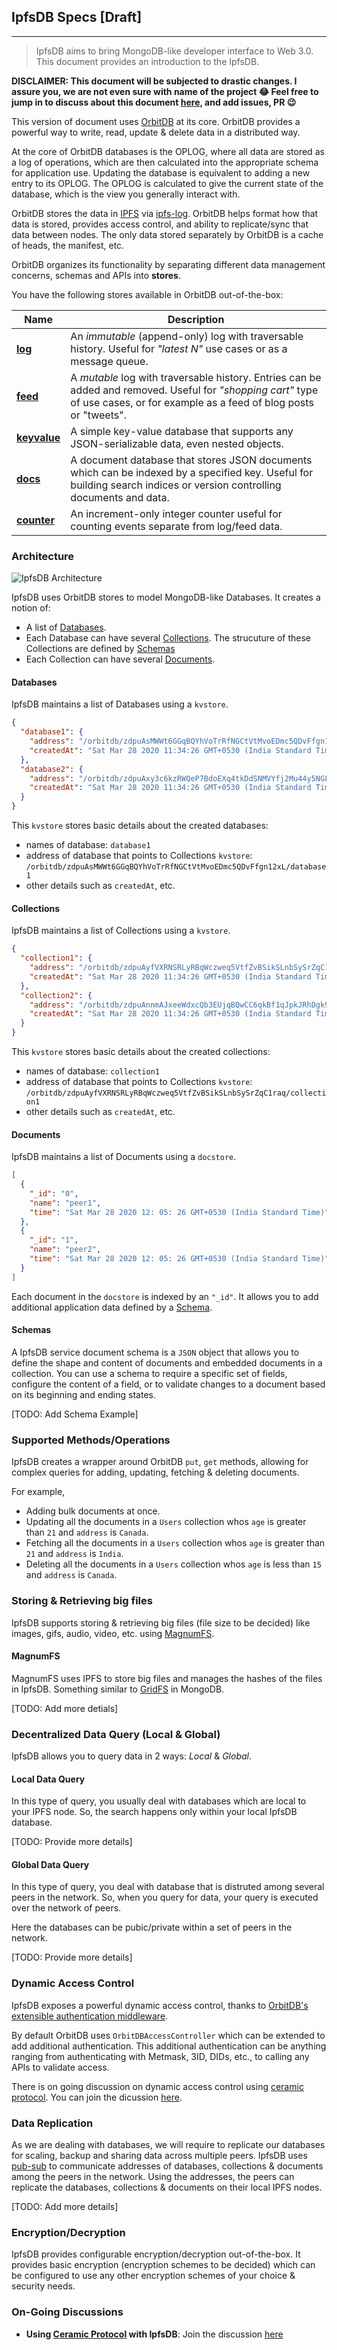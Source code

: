 ## IpfsDB Specs [Draft]

---

> IpfsDB aims to bring MongoDB-like developer interface to Web 3.0. This document provides an introduction to the IpfsDB.

**DISCLAIMER: This document will be subjected to drastic changes. I assure you, we are not even sure with name of the project 😂 Feel free to jump in to discuss about this document [here](https://discord.gg/sFXyza), and add issues, PR 😉**

This version of document uses [OrbitDB](https://github.com/orbitdb/orbit-db) at its core. OrbitDB provides a powerful way to write, read, update & delete data in a distributed way.

At the core of OrbitDB databases is the OPLOG, where all data are stored as a log of operations, which are then calculated into the appropriate schema for application use. Updating the database is equivalent to adding a new entry to its OPLOG. The OPLOG is calculated to give the current state of the database, which is the view you generally interact with.

OrbitDB stores the data in [IPFS](https://ipfs.io) via [ipfs-log](https://github.com/orbitdb/ipfs-log). OrbitDB helps format how that data is stored, provides access control, and ability to replicate/sync that data between nodes. The only data stored separately by OrbitDB is a cache of heads, the manifest, etc.

OrbitDB organizes its functionality by separating different data management concerns, schemas and APIs into **stores**.

You have the following stores available in OrbitDB out-of-the-box:

| Name                                                                                              | Description                                                                                                                                                                     |
| ------------------------------------------------------------------------------------------------- | ------------------------------------------------------------------------------------------------------------------------------------------------------------------------------- |
| **[log](https://github.com/orbitdb/orbit-db/blob/master/API.md#orbitdblognameaddress)**           | An _immutable_ (append-only) log with traversable history. Useful for _"latest N"_ use cases or as a message queue.                                                             |
| **[feed](https://github.com/orbitdb/orbit-db/blob/master/API.md#orbitdbfeednameaddress)**         | A _mutable_ log with traversable history. Entries can be added and removed. Useful for _"shopping cart"_ type of use cases, or for example as a feed of blog posts or "tweets". |
| **[keyvalue](https://github.com/orbitdb/orbit-db/blob/master/API.md#orbitdbkeyvaluenameaddress)** | A simple key-value database that supports any JSON-serializable data, even nested objects.                                                                                      |
| **[docs](https://github.com/orbitdb/orbit-db/blob/master/API.md#orbitdbdocsnameaddress-options)** | A document database that stores JSON documents which can be indexed by a specified key. Useful for building search indices or version controlling documents and data.           |
| **[counter](https://github.com/orbitdb/orbit-db/blob/master/API.md#orbitdbcounternameaddress)**   | An increment-only integer counter useful for counting events separate from log/feed data.                                                                                       |

### Architecture

![IpfsDB Architecture](./assets/Architecture.png)

IpfsDB uses OrbitDB stores to model MongoDB-like Databases. It creates a notion of:

- A list of [Databases](#databases).
- Each Database can have several [Collections](#collections). The strucuture of these Collections are defined by [Schemas](#Schemas)
- Each Collection can have several [Documents](#Documents).

#### Databases

IpfsDB maintains a list of Databases using a `kvstore`.

```json
{
  "database1": {
    "address": "/orbitdb/zdpuAsMWWt6GGqBQYhVoTrRfNGCtVtMvoEDmc5QDvFfgn12xL/database1",
    "createdAt": "Sat Mar 28 2020 11:34:26 GMT+0530 (India Standard Time)"
  },
  "database2": {
    "address": "/orbitdb/zdpuAxy3c6kzRWQeP7BdoEXq4tkDdSNMVYfj2Mu44y5NGLffx/database2",
    "createdAt": "Sat Mar 28 2020 11:34:26 GMT+0530 (India Standard Time)"
  }
}
```

This `kvstore` stores basic details about the created databases:

- names of database: `database1`
- address of database that points to Collections `kvstore`: `/orbitdb/zdpuAsMWWt6GGqBQYhVoTrRfNGCtVtMvoEDmc5QDvFfgn12xL/database1`
- other details such as `createdAt`, etc.

#### Collections

IpfsDB maintains a list of Collections using a `kvstore`.

```json
{
  "collection1": {
    "address": "/orbitdb/zdpuAyfVXRNSRLyRBqWczweq5VtfZvBSikSLnbSySrZqC1raq/collection1",
    "createdAt": "Sat Mar 28 2020 11:34:26 GMT+0530 (India Standard Time)"
  },
  "collection2": {
    "address": "/orbitdb/zdpuAnnmAJxeeWdxcQb3EUjqBQwCC6qkBf1qJpkJRhDgk9TLM/collection2",
    "createdAt": "Sat Mar 28 2020 11:34:26 GMT+0530 (India Standard Time)"
  }
}
```

This `kvstore` stores basic details about the created collections:

- names of database: `collection1`
- address of database that points to Collections `kvstore`: `/orbitdb/zdpuAyfVXRNSRLyRBqWczweq5VtfZvBSikSLnbSySrZqC1raq/collection1`
- other details such as `createdAt`, etc.

#### Documents

IpfsDB maintains a list of Documents using a `docstore`.

```json
[
  {
    "_id": "0",
    "name": "peer1",
    "time": "Sat Mar 28 2020 12: 05: 26 GMT+0530 (India Standard Time)"
  },
  {
    "_id": "1",
    "name": "peer2",
    "time": "Sat Mar 28 2020 12: 05: 26 GMT+0530 (India Standard Time)"
  }
]
```

Each document in the `docstore` is indexed by an `"_id"`. It allows you to add additional application data defined by a [Schema](#Schemas).

#### Schemas

A IpfsDB service document schema is a `JSON` object that allows you to define the shape and content of documents and embedded documents in a collection. You can use a schema to require a specific set of fields, configure the content of a field, or to validate changes to a document based on its beginning and ending states.

[TODO: Add Schema Example]

### Supported Methods/Operations

IpfsDB creates a wrapper around OrbitDB `put`, `get` methods, allowing for complex queries for adding, updating, fetching & deleting documents.

For example,

- Adding bulk documents at once.
- Updating all the documents in a `Users` collection whos `age` is greater than `21` and `address` is `Canada`.
- Fetching all the documents in a `Users` collection whos `age` is greater than `21` and `address` is `India`.
- Deleting all the documents in a `Users` collection whos `age` is less than `15` and `address` is `Canada`.

### Storing & Retrieving big files

IpfsDB supports storing & retrieving big files (file size to be decided) like images, gifs, audio, video, etc. using [MagnumFS](#magnumfs).

#### MagnumFS

MagnumFS uses IPFS to store big files and manages the hashes of the files in IpfsDB. Something similar to [GridFS](https://docs.mongodb.com/manual/core/gridfs/) in MongoDB.

[TODO: Add more detials]

### Decentralized Data Query (Local & Global)

IpfsDB allows you to query data in 2 ways: _Local_ & _Global_.

#### Local Data Query

In this type of query, you usually deal with databases which are local to your IPFS node. So, the search happens only within your local IpfsDB database.

[TODO: Provide more details]

#### Global Data Query

In this type of query, you deal with database that is distruted among several peers in the network. So, when you query for data, your query is executed over the network of peers.

Here the databases can be pubic/private within a set of peers in the network.

[TODO: Provide more details]

### Dynamic Access Control

IpfsDB exposes a powerful dynamic access control, thanks to [OrbitDB's extensible authentication middleware](https://github.com/orbitdb/orbit-db-access-controllers#creating-a-custom-access-controller).

By default OrbitDB uses `OrbitDBAccessController` which can be extended to add additional authentication. This additional authentication can be anything ranging from authenticating with Metmask, 3ID, DIDs, etc., to calling any APIs to validate access.

There is on going discussion on dynamic access control using [ceramic protocol](https://www.ceramic.network/). You can join the dicussion [here](https://discord.gg/cXyREx).

### Data Replication

As we are dealing with databases, we will require to replicate our databases for scaling, backup and sharing data across multiple peers. IpfsDB uses [pub-sub](https://github.com/ipfs/interface-js-ipfs-core) to communicate addresses of databases, collections & documents among the peers in the network. Using the addresses, the peers can replicate the databases, collections & documents on their local IPFS nodes.

[TODO: Add more details]

### Encryption/Decryption

IpfsDB provides configurable encryption/decryption out-of-the-box. It provides basic encryption (encryption schemes to be decided) which can be configured to use any other encryption schemes of your choice & security needs.

### On-Going Discussions

- **Using [Ceramic Protocol](https://www.ceramic.network/) with IpfsDB**: Join the discussion [here](https://discord.gg/cXyREx)
